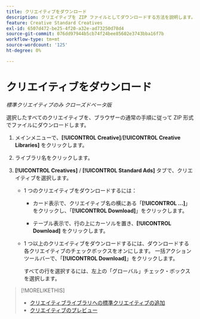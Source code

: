 ```yaml
---
title: クリエイティブをダウンロード
description: クリエイティブを ZIP ファイルとしてダウンロードする方法を説明します。
feature: Creative Standard Creatives
exl-id: 6507d472-be25-4f20-a32e-ad73250d78d4
source-git-commit: 076dd97944b5cb74f24bee85602e3743bba16f7b
workflow-type: tm+mt
source-wordcount: '125'
ht-degree: 0%

---
```


# クリエイティブをダウンロード

*標準クリエイティブのみ*
*クローズドベータ版*

選択したすべてのクリエイティブを、ブラウザーの通常の手順に従って ZIP 形式でファイルにダウンロードします。

1. メインメニューで、**[!UICONTROL Creative]**/**[!UICONTROL Creative Libraries]** をクリックします。

1. ライブラリ名をクリックします。

1. **[!UICONTROL Creatives]** / **[!UICONTROL Standard Ads]** タブで、クリエイティブを選択します。

   * 1 つのクリエイティブをダウンロードするには：

      * カード表示で、クリエイティブ名の横にある「**[!UICONTROL ...]**」をクリックし、「**[!UICONTROL Download]**」をクリックします。

      * テーブル表示で、行の上にカーソルを置き、**[!UICONTROL Download]** をクリックします。

   * 1 つ以上のクリエイティブをダウンロードするには、ダウンロードする各クリエイティブのチェックボックスをオンにします。 一括アクションツールバーで、「**[!UICONTROL Download]**」をクリックします。

     すべての行を選択するには、左上の「グローバル」チェック・ボックスを選択します。

>[!MORELIKETHIS]
>
>* [ クリエイティブライブラリへの標準クリエイティブの追加 ](creative-add-standard.md)
>* [ クリエイティブのプレビュー ](creative-preview.md)
